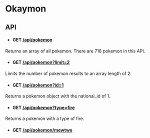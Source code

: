 # Okaymon

## API

- #### GET [/api/pokemon](http://okaymon.mybluemix.net/api/pokemon)
Returns an array of all pokemon. There are 718 pokemon in this API. 

- #### GET [/api/pokemon?limit=2](http://okaymon.mybluemix.net/api/pokemon?limit=2)
Limits the number of pokemon results to an array length of 2.

- #### GET [/api/pokemon?id=1](http://okaymon.mybluemix.net/api/pokemon?id=1)
Returns a pokemon object with the national_id of 1.

- #### GET [/api/pokemon?type=fire](http://okaymon.mybluemix.net/api/pokemon?type=fire)
Returns a pokemon with a type of fire.

- #### GET [/api/pokemon/mewtwo](http://okaymon.mybluemix.net/api/pokemon/mewtwo)